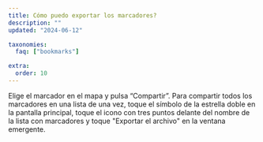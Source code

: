 ```yaml
---
title: Cómo puedo exportar los marcadores?
description: ""
updated: "2024-06-12"

taxonomies:
  faq: ["bookmarks"]

extra:
  order: 10
---
```


Elige el marcador en el mapa y pulsa “Compartir”. Para compartir todos los marcadores en una lista de una vez, toque el símbolo de la estrella doble en la pantalla principal, toque el icono con tres puntos delante del nombre de la lista con marcadores y toque "Exportar el archivo" en la ventana emergente.
